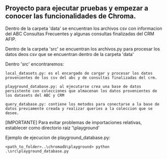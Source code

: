  ## Proyecto para ejecutar pruebas y empezar a conocer las funcionalidades de Chroma. ##

Dentro de la carpeta 'data' se encuentran los archivos csv con informacion del ABC Consultas Frecuentes y algunas consultas finalizadas del CRM AFIP.

Dentro de la carpeta 'src' se encuentran los archivos.py para procesar los datos deos csv que se encuentran dentro de la carpeta 'data'

Dentro 'src' encontraremos:

    local_datasets.py: es el encargado de cargar y procesar los datos provenientes de los csv del abc y de consultas finalizadas del crm.

    playground_database.py: al ejecutarse crea una base de datos persistente con colecciones que almacenan los datos provenientes de los datasets del ABC y CRM

    query_database.py: contiene los metodos para conectarse a la base de datos previamente creada y realizar queries a la coleccion que se desee.

[IMPORTANTE] Para evitar problemas de importaciones relativas, establecer como directorio raiz '\playground'

Ejemplo de ejecucion de playground_database.py:

 ```<path_to_folder>..\chromadb\playground> python .\src\playground_database.py```

